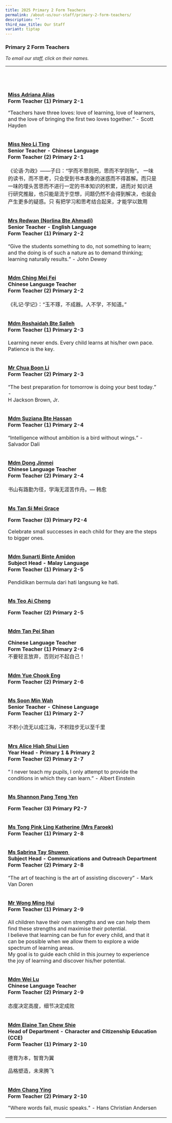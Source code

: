 ```yaml
---
title: 2025 Primary 2 Form Teachers
permalink: /about-us/our-staff/primary-2-form-teachers/
description: ""
third_nav_title: Our Staff
variant: tiptap
---
```

<h3>Primary 2 Form Teachers</h3>
<p><em>To email our staff, click on their names.</em>
</p>
<table style="minWidth: 50px">
<colgroup>
<col>
<col>
</colgroup>
<tbody>
<tr>
<th rowspan="1" colspan="1">
<p>&nbsp;</p>
</th>
<th rowspan="1" colspan="1">
<p>&nbsp;</p>
</th>
</tr>
<tr>
<td rowspan="1" colspan="1">
<p><strong><a href="mailto:adriana_alias@schools.gov.sg" rel="noopener noreferrer nofollow" target="_blank">Miss Adriana Alias</a></strong>
<br><strong>Form Teacher (1) Primary 2-1</strong>
</p>
<p>“Teachers have three loves: love of learning, love of learners, and the
love of bringing the first two loves together.” - Scott Hayden</p>
</td>
<td rowspan="1" colspan="1">
<p>&nbsp;</p>
</td>
</tr>
<tr>
<td rowspan="1" colspan="1">
<p><strong><a href="mailto:neo_li_ting@schools.gov.sg" rel="noopener noreferrer nofollow" target="_blank">Miss Neo Li Ting</a></strong> 
<br><strong>Senior Teacher - Chinese Language<br>Form Teacher (2) Primary 2-1</strong> 
<br>
<br>《论语·为政》——子曰：“学而不思则罔，思而不学则殆”。 一味的读书，而不思考，只会受到书本表象的迷惑而不得甚解。而只是一味的埋头苦思而不进行一定的书本知识的积累，进而对
知识进行研究推敲，也只能是流于空想，问题仍然不会得到解决，也就会产生更多的疑惑。只 有把学习和思考结合起来，才能学以致用</p>
</td>
<td rowspan="1" colspan="1">
<p>&nbsp;</p>
</td>
</tr>
<tr>
<td rowspan="1" colspan="1">
<p><strong><a href="mailto:norlina_ahmadi@schools.gov.sg" rel="noopener noreferrer nofollow" target="_blank">Mrs Redwan (Norlina Bte Ahmadi)</a></strong> 
<br><strong>Senior Teacher - English Language<br>Form Teacher (1) Primary 2-2</strong> 
<br>
<br>“Give the students something to do, not something to learn; and the doing
is of such a nature as to demand thinking; learning naturally results.”
- John Dewey</p>
</td>
<td rowspan="1" colspan="1">
<p>&nbsp;</p>
</td>
</tr>
<tr>
<td rowspan="1" colspan="1">
<p><strong><a href="mailto:ching_mei_fei@schools.gov.sg" rel="noopener noreferrer nofollow" target="_blank">Mdm Ching Mei Fei</a></strong> 
<br><strong>Chinese Language Teacher<br>Form Teacher (2) Primary 2-2</strong> 
<br>
<br>《礼记·学记》：“玉不琢，不成器。人不学，不知道。”</p>
</td>
<td rowspan="1" colspan="1">
<p>&nbsp;</p>
</td>
</tr>
<tr>
<td rowspan="1" colspan="1">
<p><strong><a href="mailto:roshaidah_salleh@schools.gov.sg" rel="noopener noreferrer nofollow" target="_blank">Mdm Roshaidah Bte Salleh</a></strong> 
<br><strong>Form Teacher (1) Primary 2-3</strong> 
<br>
<br>Learning never ends. Every child learns at his/her own pace. Patience
is the key.</p>
</td>
<td rowspan="1" colspan="1">
<p>&nbsp;</p>
</td>
</tr>
<tr>
<td rowspan="1" colspan="1">
<p><strong><a href="mailto:chua_boon_li@schools.gov.sg" rel="noopener noreferrer nofollow" target="_blank">Mr Chua Boon Li</a></strong> 
<br><strong>Form Teacher (2) Primary 2-3</strong> 
<br>
<br>“The best preparation for tomorrow is doing your best today.” -
<br>H Jackson Brown, Jr.</p>
</td>
<td rowspan="1" colspan="1">
<p>&nbsp;</p>
</td>
</tr>
<tr>
<td rowspan="1" colspan="1">
<p><strong><a href="mailto:suziana_hassan@schools.gov.sg" rel="noopener noreferrer nofollow" target="_blank">Mdm Suziana Bte Hassan</a></strong> 
<br><strong>Form Teacher (1) Primary 2-4</strong> 
<br>
<br>“Intelligence without ambition is a bird without wings.” - Salvador Dali</p>
</td>
<td rowspan="1" colspan="1">
<p>&nbsp;</p>
</td>
</tr>
<tr>
<td rowspan="1" colspan="1">
<p><strong><a href="mailto:dong_jinmei@schools.gov.sg" rel="noopener noreferrer nofollow" target="_blank">Mdm Dong Jinmei</a></strong> 
<br><strong>Chinese Language Teacher<br>Form Teacher (2) Primary 2-4</strong> 
<br>
<br>书山有路勤为径，学海无涯苦作舟。— 韩愈</p>
</td>
<td rowspan="1" colspan="1">
<p>&nbsp;</p>
</td>
</tr>
<tr>
<td rowspan="1" colspan="1">
<p><strong><a href="tan_si_mei_grace@schools.gov.sg" rel="noopener nofollow" target="_blank">Ms Tan Si Mei Grace</a></strong>
</p>
<p><strong>Form Teacher (3) Primary P2-4</strong>
</p>
<p></p>
<p>Celebrate small successes in each child for they are the steps to bigger
ones.</p>
</td>
<td rowspan="1" colspan="1">
<p></p>
</td>
</tr>
<tr>
<td rowspan="1" colspan="1">
<p><strong><a href="mailto:sunarti_amidon@schools.gov.sg" rel="noopener noreferrer nofollow" target="_blank">Mdm Sunarti Binte Amidon</a></strong> 
<br><strong>Subject Head - Malay Language<br>Form Teacher (1) Primary 2-5</strong> 
<br>
<br>Pendidikan bermula dari hati langsung ke hati.</p>
</td>
<td rowspan="1" colspan="1">
<p>&nbsp;</p>
</td>
</tr>
<tr>
<td rowspan="1" colspan="1">
<p><strong><a href="mailto:teo_ai_cheng@SCHOOLS.GOV.SG" rel="noopener nofollow" target="_blank">Ms Teo Ai Cheng</a></strong>
</p>
<p><strong>Form Teacher (2) Primary 2-5</strong>
</p>
<p></p>
</td>
<td rowspan="1" colspan="1">
<p></p>
</td>
</tr>
<tr>
<td rowspan="1" colspan="1">
<p><strong><a href="mailto:tan_peishan@schools.gov.sg" rel="noopener noreferrer nofollow" target="_blank">Mdm Tan Pei Shan</a></strong>
</p>
<p><strong>Chinese Language Teacher</strong>
<br><strong>Form Teacher (1) Primary 2-6</strong> 
<br>不要轻言放弃，否则对不起自己！</p>
</td>
<td rowspan="1" colspan="1">
<p>&nbsp;</p>
</td>
</tr>
<tr>
<td rowspan="1" colspan="1">
<p><strong><a href="mailto:yue_chook_eng@schools.gov.sg" rel="noopener nofollow" target="_blank">Mdm Yue Chook Eng</a></strong> 
<br><strong>Form Teacher (2) Primary 2-6</strong>
</p>
</td>
<td rowspan="1" colspan="1">
<p>&nbsp;</p>
</td>
</tr>
<tr>
<td rowspan="1" colspan="1">
<p><strong><a href="mailto:soon_min_wah@schools.gov.sg" rel="noopener noreferrer nofollow" target="_blank">Ms Soon Min Wah</a></strong> 
<br><strong>Senior Teacher - Chinese Language<br>Form Teacher (1) Primary 2-7</strong> 
<br>
<br>不积小流无以成江海，不积跬步无以至千里</p>
</td>
<td rowspan="1" colspan="1">
<p>&nbsp;</p>
</td>
</tr>
<tr>
<td rowspan="1" colspan="1">
<p><strong><a href="mailto:alice_ooi_shui_lien@schools.gov.sg" rel="noopener noreferrer nofollow" target="_blank">Mrs Alice Hiah Shui Lien</a></strong> 
<br><strong>Year Head - Primary 1 &amp; Primary 2<br>Form Teacher (2) Primary 2-7</strong> 
<br>
<br>” I never teach my pupils, I only attempt to provide the conditions in
which they can learn.” - Albert Einstein</p>
</td>
<td rowspan="1" colspan="1">
<p>&nbsp;</p>
</td>
</tr>
<tr>
<td rowspan="1" colspan="1">
<p><strong><a href="shannon_pang_teng_yen@schools.gov.sg" rel="noopener nofollow" target="_blank">Ms Shannon Pang Teng Yen</a></strong>
</p>
<p><strong>Form Teacher (3) Primary P2-7</strong>
</p>
</td>
<td rowspan="1" colspan="1">
<p></p>
</td>
</tr>
<tr>
<td rowspan="1" colspan="1">
<p><strong><a href="mailto:tong_pink_ling_katherine@schools.gov.sg" rel="noopener noreferrer nofollow" target="_blank">Ms Tong Pink Ling Katherine (Mrs Faroek)</a></strong>
<br><strong>Form Teacher (1) Primary 2-8</strong> 
<br>
</p>
</td>
<td rowspan="1" colspan="1">
<p>&nbsp;</p>
</td>
</tr>
<tr>
<td rowspan="1" colspan="1">
<p><strong><a href="mailto:tay_shuwen_sabrina@schools.gov.sg" rel="noopener noreferrer nofollow" target="_blank">Ms Sabrina Tay Shuwen&nbsp;</a></strong>
<br><strong>Subject Head - Communications and Outreach Department</strong> 
<br><strong>Form Teacher (2) Primary 2-8</strong> 
<br>
<br>“The art of teaching is the art of assisting discovery” - Mark Van Doren</p>
</td>
<td rowspan="1" colspan="1">
<p>&nbsp;</p>
</td>
</tr>
<tr>
<td rowspan="1" colspan="1">
<p><strong><a href="mailto:wong_ming_hui@schools.gov.sg" rel="noopener noreferrer nofollow" target="_blank">Mr Wong Ming Hui</a></strong> 
<br><strong>Form Teacher (1) Primary 2-9</strong> 
<br>
<br>All children have their own strengths and we can help them find these
strengths and maximise their potential.
<br>I believe that learning can be fun for every child, and that it can be
possible when we allow them to explore a wide spectrum of learning areas.
<br>My goal is to guide each child in this journey to experience the joy of
learning and discover his/her potential.</p>
</td>
<td rowspan="1" colspan="1">
<p>&nbsp;</p>
</td>
</tr>
<tr>
<td rowspan="1" colspan="1">
<p><strong><a href="mailto:wei_lu@schools.gov.sg" rel="noopener noreferrer nofollow" target="_blank">Mdm Wei Lu</a></strong> 
<br><strong>Chinese Language Teacher<br>Form Teacher (2) Primary 2-9</strong> 
<br>
<br>态度决定高度，细节决定成败</p>
</td>
<td rowspan="1" colspan="1">
<p>&nbsp;</p>
</td>
</tr>
<tr>
<td rowspan="1" colspan="1">
<p><strong><a href="mailto:tan_chew_shie@schools.gov.sg" rel="noopener noreferrer nofollow" target="_blank">Mdm Elaine Tan Chew Shie</a></strong> 
<br><strong>Head of Department - Character and Citizenship Education (CCE)<br>Form Teacher (1) Primary 2-10</strong> 
<br>
<br>德育为本，智育为翼</p>
<p>品格塑造，未来腾飞</p>
</td>
<td rowspan="1" colspan="1">
<p>&nbsp;</p>
</td>
</tr>
<tr>
<td rowspan="1" colspan="1">
<p><strong><a href="mailto:chang_ying@schools.gov.sg" rel="noopener noreferrer nofollow" target="_blank">Mdm Chang Ying</a></strong>
<br><strong>Form Teacher (2) Primary 2-10</strong>
</p>
<p>"Where words fail, music speaks." - Hans Christian Andersen</p>
</td>
<td rowspan="1" colspan="1">
<p>&nbsp;</p>
</td>
</tr>
</tbody>
</table>
<p>&nbsp;</p>